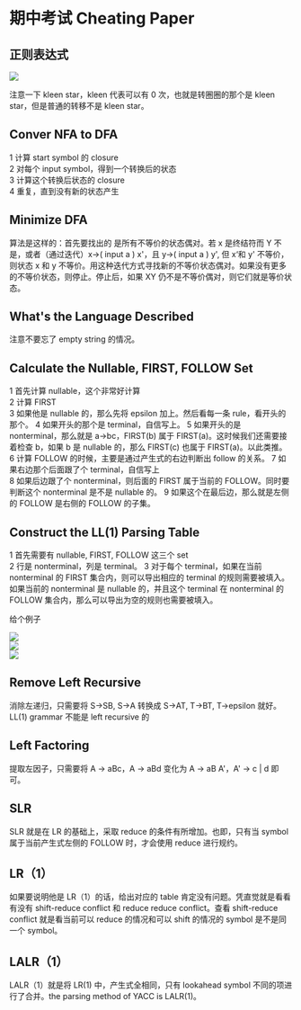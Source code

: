 # 期中考试 Cheating Paper

## 正则表达式

![](img/059313fab854e8ef370fffcc4109fa8f_MD5.png)  

注意一下 kleen star，kleen 代表可以有 0 次，也就是转圈圈的那个是 kleen star，但是普通的转移不是 kleen star。

## Conver NFA to DFA

1 计算 start symbol 的 closure  
2 对每个 input symbol，得到一个转换后的状态  
3 计算这个转换后状态的 closure  
4 重复，直到没有新的状态产生

## Minimize DFA

算法是这样的：首先要找出的 是所有不等价的状态偶对。若 x 是终结符而 Y 不是，或者（通过迭代）x->( input a ) x'，且 y->( input a ) y', 但 x‘和 y' 不等价，则状态 x 和 y 不等价。用这种迭代方式寻找新的不等价状态偶对。如果没有更多的不等价状态，则停止。停止后，如果 XY 仍不是不等价偶对，则它们就是等价状态。

## What's the Language Described

注意不要忘了 empty string 的情况。

## Calculate the Nullable, FIRST, FOLLOW Set

1 首先计算 nullable，这个非常好计算  
2 计算 FIRST  
3 如果他是 nullable 的，那么先将 epsilon 加上。然后看每一条 rule，看开头的那个。
4 如果开头的那个是 terminal，自信写上。
5 如果开头的是 nonterminal，那么就是 a->bc，FIRST(b) 属于 FIRST(a)。这时候我们还需要接着检查 b，如果 b 是 nullable 的，那么 FIRST(c) 也属于 FIRST(a)。以此类推。
6 计算 FOLLOW 的时候，主要是通过产生式的右边判断出 follow 的关系。
7 如果右边那个后面跟了个 terminal，自信写上  
8 如果后边跟了个 nonterminal，则后面的 FIRST 属于当前的 FOLLOW。同时要判断这个 nonterminal 是不是 nullable 的。
9 如果这个在最后边，那么就是左侧的 FOLLOW 是右侧的 FOLLOW 的子集。

## Construct the LL(1) Parsing Table

1 首先需要有 nullable, FIRST, FOLLOW 这三个 set  
2 行是 nonterminal，列是 terminal。
3 对于每个 terminal，如果在当前 nonterminal 的 FIRST 集合内，则可以导出相应的 terminal 的规则需要被填入。如果当前的 nonterminal 是 nullable 的，并且这个 terminal 在 nonterminal 的 FOLLOW 集合内，那么可以导出为空的规则也需要被填入。

给个例子

![](img/dd67e757c23cd842a9bf7ed5db60d3c0_MD5.png)  
![](img/2a81e78361bd7deba4d1b4b7bcdf1aaf_MD5.png)  
![](img/15719fe4b3c31c6e986867132a543fd7_MD5.png)

## Remove Left Recursive

消除左递归，只需要将 S->SB, S->A 转换成 S->AT, T->BT, T->epsilon 就好。
LL(1) grammar 不能是 left recursive 的

## Left Factoring

提取左因子，只需要将 A → aBc，A → aBd 变化为 A → aB A'，A' → c | d 即可。

## SLR

SLR 就是在 LR 的基础上，采取 reduce 的条件有所增加。也即，只有当 symbol 属于当前产生式左侧的 FOLLOW 时，才会使用 reduce 进行规约。

## LR（1）

如果要说明他是 LR（1）的话，给出对应的 table 肯定没有问题。凭直觉就是看看有没有 shift-reduce conflict 和 reduce reduce conflict。查看 shift-reduce conflict 就是看当前可以 reduce 的情况和可以 shift 的情况的 symbol 是不是同一个 symbol。

## LALR（1）

LALR（1）就是将 LR(1) 中，产生式全相同，只有 lookahead symbol 不同的项进行了合并。the parsing method of YACC is LALR(1)。
